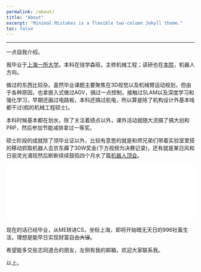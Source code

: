 ```yaml
---
permalink: /about/
title: "About"
excerpt: "Minimal Mistakes is a flexible two-column Jekyll theme."
toc: false
---
```

<!--
 * @Date: 2020-10-15 08:52:41
 * @LastEditTime: 2020-10-15 23:14:17
 * @LastEditors: Li Xiang
 * @Description: 
 * @FilePath: /notlixiang.github.io/_pages/about.md
-->
<style type="text/css">
	mark { 
        background-color:grey; 
        color:grey; 
    } 
</style>

---

一点自我介绍。

我毕业于[上海一所大学](https://www.sjtu.edu.cn/ "SJTU")。本科在钱学森班，主修机械工程；读研也在[本院](http://me.sjtu.edu.cn/ "ME")，机器人方向。


做过的东西比较杂。虽然毕业课题主要聚焦在3D视觉以及机械臂运动规划，但由于各种原因，也拿嵌入式做过AGV，搞过一点控制，接触过SLAM以及深度学习和强化学习，早期还画过电路板，本科还搞过肌电，所以算是除了机构设计外基本啥都干过(假的机械工程硕士)。

本科时候基本都在划水，除了关注着绩点以外，课外活动就随大流搞了搞大创和PRP，然后参加节能减排拿过一等奖。

硕士阶段的成就除了领毕业证以外，比较有意思的就是和师兄弟们带着实验室里搭的移动抓取机器人去京东薅了30W奖金(下方视频为决赛记录)，还有就是某日风和日丽灵光涌现然后断断续续鼓捣四个月水了篇[机器人顶会](https://www.iros2019.org/ "iros2019")。

<iframe width="100%" src="//player.bilibili.com/player.html?aid=584975624&bvid=BV1Ez4y1o7SJ&cid=245969406&page=1" scrolling="no" border="0" frameborder="no" framespacing="0" allowfullscreen="true"> </iframe>

现在的话已经毕业，从ME转进CS，坐标上海，即将开始暗无天日的996社畜生活，理想是能早日实现财富自由<strike>大误</strike>。

希望能多交些志同道合的朋友，左侧有我的邮箱，欢迎大家联系我。

以上。